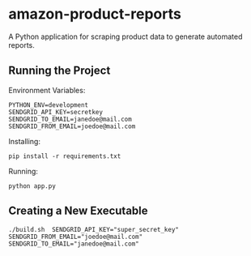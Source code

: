 # amazon-product-reports
A Python application for scraping product data to generate automated reports.

## Running the Project
Environment Variables:
```shell
PYTHON_ENV=development
SENDGRID_API_KEY=secretkey
SENDGRID_TO_EMAIL=janedoe@mail.com
SENDGRID_FROM_EMAIL=joedoe@mail.com
```
Installing:
```shell
pip install -r requirements.txt
```
Running:
```shell
python app.py
```

## Creating a New Executable
```shell
./build.sh  SENDGRID_API_KEY="super_secret_key" SENDGRID_FROM_EMAIL="joedoe@mail.com" SENDGRID_TO_EMAIL="janedoe@mail.com"
```
